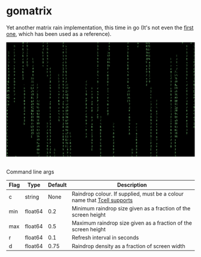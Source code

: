 # gomatrix

Yet another matrix rain implementation, this time in go (It's not even the [first one](https://github.com/GeertJohan/gomatrix), which has been used as a reference).

![gomatrix](./gomatrix.png "gomatrix")

##

Command line args

| **Flag** | **Type** | **Default** | **Description**                                                                                                                                                          |
|----------|----------|-------------|--------------------------------------------------------------------------------------------------------------------------------------------------------------------------|
| c        | string   | None        | Raindrop colour. If supplied, must be a colour name that [Tcell supports](https://github.com/gdamore/tcell/blob/88b9c25c3c5ee48b611dfeca9a2e9cf07812c35e/color.go#L851)  |
| min      | float64  | 0.2         | Minimum raindrop size given as a fraction of the screen height                                                                                                           |
| max      | float64  | 0.5         | Maximum raindrop size given as a fraction of the screen height                                                                                                           |
| r        | float64  | 0.1         | Refresh interval in seconds                                                                                                                                              |
| d        | float64  | 0.75        | Raindrop density as a fraction of screen width                                                                                                                           |